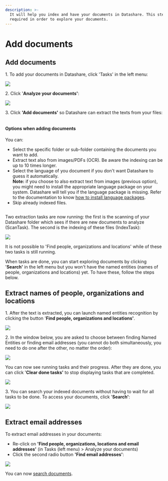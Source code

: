 ```yaml
---
description: >-
  It will help you index and have your documents in Datashare. This step is
  required in order to explore your documents.
---
```


# Add documents

## Add documents

&#x20;1\. To add your documents in Datashare, click 'Tasks' in the left menu:

![](<../.gitbook/assets/Screenshot 2022-04-21 at 13.39.39.png>)

&#x20; 2\. Click '**Analyze your documents'**:

![](<../.gitbook/assets/Screenshot 2022-04-21 at 13.39.55.png>)

&#x20;3\. Click **'Add documents'** so Datashare can extract the texts from your files:&#x20;

<figure><img src="../.gitbook/assets/Screenshot 2022-11-09 at 16.51.32.png" alt=""><figcaption></figcaption></figure>

#### Options when adding documents

You can:

* Select the specific folder or sub-folder containing the documents you want to add.
* Extract text also from images/PDFs (OCR). Be aware the indexing can be up to 10 times longer.
* Select the language of you document if you don't want Datashare to guess it automatically.\
  **Note:** if you choose to also extract text from images (previous option), you might need to install the appropriate language package on your system. Datashare will tell you if the language package is missing. Refer to the documentation to know [how to install language packages](add-more-languages.md).&#x20;
* Skip already indexed files.

<figure><img src="../.gitbook/assets/Screen Shot 2023-01-13 at 12.39.55.png" alt=""><figcaption></figcaption></figure>

Two extraction tasks are now running: the first is the scanning of your Datashare folder which sees if there are new documents to analyze (ScanTask). The second is the indexing of these files (IndexTask):

![](<../.gitbook/assets/Screenshot 2022-04-21 at 13.40.26.png>)

It is not possible to 'Find people, organizations and locations' while of these two tasks is still running.

When tasks are done, you can start exploring documents by clicking '**Search'** in the left menu but you won't have the named entities (names of people, organizations and locations) yet. To have these, follow the steps below.

## Extract names of people, organizations and locations

&#x20;1\. After the text is extracted, you can launch named entities recognition by clicking the button '**Find people, organizations and locations'**.

![](<../.gitbook/assets/Screenshot 2022-04-21 at 13.40.26 (1).png>)

2\. In the window below, you are asked to choose between finding Named Entities or finding email addresses (you cannot do both simultaneously, you need to do one after the other, no matter the order):

![](<../.gitbook/assets/Screenshot 2022-04-21 at 13.40.40.png>)

You can now see running tasks and their progress. After they are done, you can click '**Clear done tasks'** to stop displaying tasks that are completed.

![](<../.gitbook/assets/Screenshot 2022-04-21 at 13.40.49.png>)

&#x20;3\. You can search your indexed documents without having to wait for all tasks to be done. To access your documents, click '**Search'**:

![](<../.gitbook/assets/ Search.png>)

## Extract email addresses

To extract email addresses in your documents:

* Re-click on **'Find people, organizations, locations and email addresses'** (in Tasks (left menu) > Analyze your documents)
* Click the second radio button **'Find email addresses'**:

![](<../.gitbook/assets/Screenshot 2022-04-21 at 13.57.27.png>)

You can now [search documents](https://icij.gitbook.io/datashare/all/search-documents).
